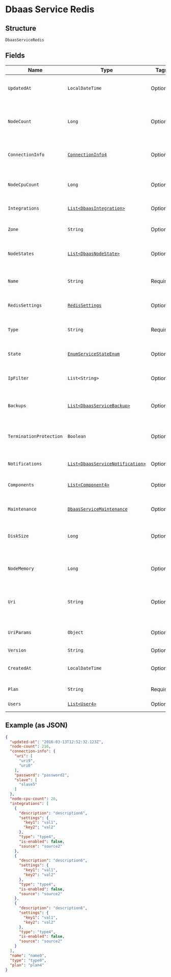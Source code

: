 
# Dbaas Service Redis

## Structure

`DbaasServiceRedis`

## Fields

| Name | Type | Tags | Description | Getter | Setter |
|  --- | --- | --- | --- | --- | --- |
| `UpdatedAt` | `LocalDateTime` | Optional | Service last update timestamp (ISO 8601) | LocalDateTime getUpdatedAt() | setUpdatedAt(LocalDateTime updatedAt) |
| `NodeCount` | `Long` | Optional | Number of service nodes in the active plan<br>**Constraints**: `>= 0` | Long getNodeCount() | setNodeCount(Long nodeCount) |
| `ConnectionInfo` | [`ConnectionInfo4`](../../doc/models/connection-info-4.md) | Optional | Redis connection information properties | ConnectionInfo4 getConnectionInfo() | setConnectionInfo(ConnectionInfo4 connectionInfo) |
| `NodeCpuCount` | `Long` | Optional | Number of CPUs for each node<br>**Constraints**: `>= 0` | Long getNodeCpuCount() | setNodeCpuCount(Long nodeCpuCount) |
| `Integrations` | [`List<DbaasIntegration>`](../../doc/models/dbaas-integration.md) | Optional | Service integrations | List<DbaasIntegration> getIntegrations() | setIntegrations(List<DbaasIntegration> integrations) |
| `Zone` | `String` | Optional | The zone where the service is running | String getZone() | setZone(String zone) |
| `NodeStates` | [`List<DbaasNodeState>`](../../doc/models/dbaas-node-state.md) | Optional | State of individual service nodes | List<DbaasNodeState> getNodeStates() | setNodeStates(List<DbaasNodeState> nodeStates) |
| `Name` | `String` | Required | **Constraints**: *Minimum Length*: `0`, *Maximum Length*: `63` | String getName() | setName(String name) |
| `RedisSettings` | [`RedisSettings`](../../doc/models/redis-settings.md) | Optional | - | RedisSettings getRedisSettings() | setRedisSettings(RedisSettings redisSettings) |
| `Type` | `String` | Required | **Constraints**: *Minimum Length*: `0`, *Maximum Length*: `64` | String getType() | setType(String type) |
| `State` | [`EnumServiceStateEnum`](../../doc/models/enum-service-state-enum.md) | Optional | - | EnumServiceStateEnum getState() | setState(EnumServiceStateEnum state) |
| `IpFilter` | `List<String>` | Optional | Allowed CIDR address blocks for incoming connections | List<String> getIpFilter() | setIpFilter(List<String> ipFilter) |
| `Backups` | [`List<DbaasServiceBackup>`](../../doc/models/dbaas-service-backup.md) | Optional | List of backups for the service | List<DbaasServiceBackup> getBackups() | setBackups(List<DbaasServiceBackup> backups) |
| `TerminationProtection` | `Boolean` | Optional | Service is protected against termination and powering off | Boolean getTerminationProtection() | setTerminationProtection(Boolean terminationProtection) |
| `Notifications` | [`List<DbaasServiceNotification>`](../../doc/models/dbaas-service-notification.md) | Optional | Service notifications | List<DbaasServiceNotification> getNotifications() | setNotifications(List<DbaasServiceNotification> notifications) |
| `Components` | [`List<Component4>`](../../doc/models/component-4.md) | Optional | Service component information objects | List<Component4> getComponents() | setComponents(List<Component4> components) |
| `Maintenance` | [`DbaasServiceMaintenance`](../../doc/models/dbaas-service-maintenance.md) | Optional | Automatic maintenance settings | DbaasServiceMaintenance getMaintenance() | setMaintenance(DbaasServiceMaintenance maintenance) |
| `DiskSize` | `Long` | Optional | TODO UNIT disk space for data storage<br>**Constraints**: `>= 0` | Long getDiskSize() | setDiskSize(Long diskSize) |
| `NodeMemory` | `Long` | Optional | TODO UNIT of memory for each node<br>**Constraints**: `>= 0` | Long getNodeMemory() | setNodeMemory(Long nodeMemory) |
| `Uri` | `String` | Optional | URI for connecting to the service (may be absent) | String getUri() | setUri(String uri) |
| `UriParams` | `Object` | Optional | service_uri parameterized into key-value pairs | Object getUriParams() | setUriParams(Object uriParams) |
| `Version` | `String` | Optional | Redis version | String getVersion() | setVersion(String version) |
| `CreatedAt` | `LocalDateTime` | Optional | Service creation timestamp (ISO 8601) | LocalDateTime getCreatedAt() | setCreatedAt(LocalDateTime createdAt) |
| `Plan` | `String` | Required | Subscription plan | String getPlan() | setPlan(String plan) |
| `Users` | [`List<User4>`](../../doc/models/user-4.md) | Optional | List of service users | List<User4> getUsers() | setUsers(List<User4> users) |

## Example (as JSON)

```json
{
  "updated-at": "2016-03-13T12:52:32.123Z",
  "node-count": 216,
  "connection-info": {
    "uri": [
      "uri9",
      "uri0"
    ],
    "password": "password2",
    "slave": [
      "slave5"
    ]
  },
  "node-cpu-count": 26,
  "integrations": [
    {
      "description": "description6",
      "settings": {
        "key1": "val1",
        "key2": "val2"
      },
      "type": "type4",
      "is-enabled": false,
      "source": "source2"
    },
    {
      "description": "description6",
      "settings": {
        "key1": "val1",
        "key2": "val2"
      },
      "type": "type4",
      "is-enabled": false,
      "source": "source2"
    },
    {
      "description": "description6",
      "settings": {
        "key1": "val1",
        "key2": "val2"
      },
      "type": "type4",
      "is-enabled": false,
      "source": "source2"
    }
  ],
  "name": "name0",
  "type": "type0",
  "plan": "plan4"
}
```

